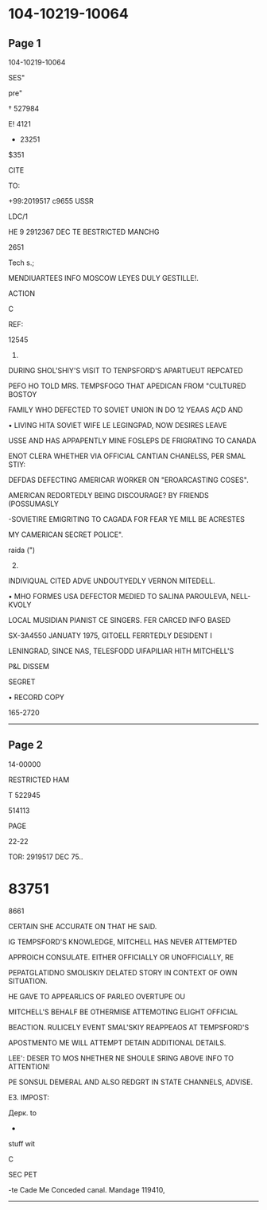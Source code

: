 # 104-10219-10064

## Page 1

104-10219-10064

SES"

pre"

† 527984

E! 4121

* 23251

$351

CITE

TO:

+99:2019517 c9655 USSR

LDC/1

HE 9 2912367 DEC TE BESTRICTED MANCHG

2651

Tech s.;

MENDIUARTEES INFO MOSCOW LEYES DULY GESTILLE!.

ACTION

C

REF:

12545

1.

DURING SHOL'SHIY'S VISIT TO TENPSFORD'S APARTUEUT REPCATED

PEFO HO TOLD MRS. TEMPSFOGO THAT APEDICAN FROM "CULTURED BOSTOY

FAMILY WHO DEFECTED TO SOVIET UNION IN DO 12 YEAAS AÇD AND

• LIVING HITA SOVIET WIFE LE LEGINGPAD, NOW DESIRES LEAVE

USSE AND HAS APPAPENTLY MINE FOSLEPS DE FRIGRATING TO CANADA

ENOT CLERA WHETHER VIA OFFICIAL CANTIAN CHANELSS, PER SMAL STIY:

DEFDAS DEFECTING AMERICAR WORKER ON "EROARCASTING COSES".

AMERICAN REDORTEDLY BEING DISCOURAGE? BY FRIENDS (POSSUMASLY

-SOVIETIRE EMIGRITING TO CAGADA FOR FEAR YE MILL BE ACRESTES

MY CAMERICAN SECRET POLICE".

raida (")

2.

INDIVIQUAL CITED ADVE UNDOUTYEDLY VERNON MITEDELL.

• MHO FORMES USA DEFECTOR MEDIED TO SALINA PAROULEVA, NELL-KVOLY

LOCAL MUSIDIAN PIANIST CE SINGERS. FER CARCED INFO BASED

SX-3A4550 JANUATY 1975, GITOELL FERRTEDLY DESIDENT I

LENINGRAD, SINCE NAS, TELESFODD UIFAPILIAR HITH MITCHELL'S

P&L DISSEM

SEGRET

• RECORD COPY

165-2720

---

## Page 2

14-00000

RESTRICTED HAM

Т 522945

514113

PAGE

22-22

TOR: 2919517 DEC 75..

# 83751

8661

CERTAIN SHE ACCURATE ON THAT HE SAID.

IG TEMPSFORD'S KNOWLEDGE, MITCHELL HAS NEVER ATTEMPTED

APPROICH CONSULATE. EITHER OFFICIALLY OR UNOFFICIALLY, RE

PEPATGLATIDNO SMOLISKIY DELATED STORY IN CONTEXT OF OWN SITUATION.

HE GAVE TO APPEARLICS OF PARLEO OVERTUPE OU

MITCHELL'S BEHALF BE OTHERMISE ATTEMOTING ELIGHT OFFICIAL

BEACTION. RULICELY EVENT SMAL'SKIY REAPPEAOS AT TEMPSFORD'S

APOSTMENTO ME WILL ATTEMPT DETAIN ADDITIONAL DETAILS.

LEE': DESER TO MOS NHETHER NE SHOULE SRING ABOVE INFO TO ATTENTION!

PE SONSUL DEMERAL AND ALSO REDGRT IN STATE CHANNELS, ADVISE.

E3. IMPOST:

Дерк. to

*

stuff wit

C

SEC PET

-te Cade Me Conceded canal. Mandage 119410,

---

